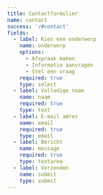 ```yaml
---
title: Contactformulier
name: contact
success: '/#contact'
fields:
  - label: Kies een onderwerp
    name: onderwerp
    options:
      - Afspraak maken
      - Informatie aanvragen
      - Stel een vraag
    required: true
    type: select
  - label: Volledige naam
    name: naam
    required: true
    type: text
  - label: E-mail adres
    name: email
    required: true
    type: email
  - label: Bericht
    name: message
    required: true
    type: textarea
  - label: Verzenden
    name: submit
    type: submit
---
```


